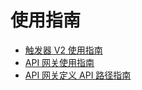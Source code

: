 <!-- ex_nonav -->

# 使用指南

- [触发器 V2 使用指南](./trigger-v2-guideline.md)
- [API 网关使用指南](./api-gateway.md)
- [API 网关定义 API 路径指南](./api-gateway-request-path.md)
